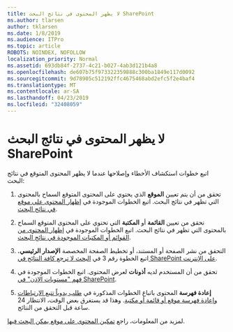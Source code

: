 ```yaml
---
title: لا يظهر المحتوى في نتائج البحث SharePoint
ms.author: tlarsen
author: tklarsen
ms.date: 1/8/2019
ms.audience: ITPro
ms.topic: article
ROBOTS: NOINDEX, NOFOLLOW
localization_priority: Normal
ms.assetid: 693db84f-2737-4c21-b027-4ab3d121b4a8
ms.openlocfilehash: de607b75f973322359888c300ba1849e117d0092
ms.sourcegitcommit: 9d78905c512192ffc4675468abd2efc5f2e4baf4
ms.translationtype: MT
ms.contentlocale: ar-SA
ms.lasthandoff: 04/23/2019
ms.locfileid: "32408059"
---
```

# <a name="content-doesnt-appear-in-sharepoint-search-results"></a>لا يظهر المحتوى في نتائج البحث SharePoint

اتبع خطوات استكشاف الأخطاء وإصلاحها عندما لا يظهر المحتوى المتوقع في نتائج البحث:
  
1. تحقق من أن يتم تعيين **الموقع** الذي يحتوي على المحتوى المتوقع السماح بالمحتوى التي تظهر في نتائج البحث. اتبع الخطوات الموجودة في [إظهار المحتوى على موقع في نتائج البحث](https://docs.microsoft.com/sharepoint/make-site-content-searchable#show-content-on-a-site-in-search-results).
    
2. تحقق من تعيين **القائمة** أو **المكتبة** التي تحتوي على المحتوى المتوقع السماح بالمحتوى التي تظهر في نتائج البحث. اتبع الخطوات الموجودة في [إظهار المحتوى من القوائم أو المكتبات الموجودة في نتائج البحث](https://docs.microsoft.com/sharepoint/make-site-content-searchable#show-content-from-lists-or-libraries-in-search-results). 
    
3. التحقق من نشر الصفحة أو المستند، أو تخطيط الصفحة المخصصة **الإصدار الرئيسي.** اتبع الخطوة رقم 3 في [البحث لا ترجع كافة النتائج في SharePoint على الإنترنت](https://go.microsoft.com/fwlink/?linkid=874525).
    
4. تحقق من أن المستخدم لديه **أذونات** لعرض المحتوى. اتبع الخطوات الموجودة في [فهم "مستويات الإذن" في SharePoint](https://go.microsoft.com/fwlink/?linkid=867071).
    
5. **إعادة فهرسة** المحتوى باتباع الخطوات المذكورة في [طلب يدوياً تتبع الارتباطات وإعادة فهرسة موقع أو قائمة أو مكتبة](https://docs.microsoft.com/sharepoint/crawl-site-content). وهذا قد يستغرق بعض الوقت، الانتظار 24 ساعة قبل التحقق من النتائج.
    
لمزيد من المعلومات، راجع [تمكين المحتوى على موقع يمكن البحث فيها](https://docs.microsoft.com/sharepoint/make-site-content-searchable). 
  

